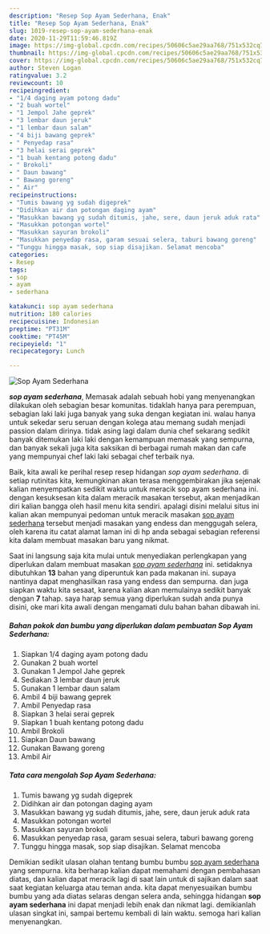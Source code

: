 ```yaml
---
description: "Resep Sop Ayam Sederhana, Enak"
title: "Resep Sop Ayam Sederhana, Enak"
slug: 1019-resep-sop-ayam-sederhana-enak
date: 2020-11-29T11:59:46.819Z
image: https://img-global.cpcdn.com/recipes/50606c5ae29aa768/751x532cq70/sop-ayam-sederhana-foto-resep-utama.jpg
thumbnail: https://img-global.cpcdn.com/recipes/50606c5ae29aa768/751x532cq70/sop-ayam-sederhana-foto-resep-utama.jpg
cover: https://img-global.cpcdn.com/recipes/50606c5ae29aa768/751x532cq70/sop-ayam-sederhana-foto-resep-utama.jpg
author: Steven Logan
ratingvalue: 3.2
reviewcount: 10
recipeingredient:
- "1/4 daging ayam potong dadu"
- "2 buah wortel"
- "1 Jempol Jahe geprek"
- "3 lembar daun jeruk"
- "1 lembar daun salam"
- "4 biji bawang geprek"
- " Penyedap rasa"
- "3 helai serai geprek"
- "1 buah kentang potong dadu"
- " Brokoli"
- " Daun bawang"
- " Bawang goreng"
- " Air"
recipeinstructions:
- "Tumis bawang yg sudah digeprek"
- "Didihkan air dan potongan daging ayam"
- "Masukkan bawang yg sudah ditumis, jahe, sere, daun jeruk aduk rata"
- "Masukkan potongan wortel"
- "Masukkan sayuran brokoli"
- "Masukkan penyedap rasa, garam sesuai selera, taburi bawang goreng"
- "Tunggu hingga masak, sop siap disajikan. Selamat mencoba"
categories:
- Resep
tags:
- sop
- ayam
- sederhana

katakunci: sop ayam sederhana 
nutrition: 180 calories
recipecuisine: Indonesian
preptime: "PT31M"
cooktime: "PT45M"
recipeyield: "1"
recipecategory: Lunch

---
```



![Sop Ayam Sederhana](https://img-global.cpcdn.com/recipes/50606c5ae29aa768/751x532cq70/sop-ayam-sederhana-foto-resep-utama.jpg)

<b><i>sop ayam sederhana</i></b>, Memasak adalah sebuah hobi yang menyenangkan dilakukan oleh sebagian besar komunitas. tidaklah hanya para perempuan, sebagian laki laki juga banyak yang suka dengan kegiatan ini. walau hanya untuk sekedar seru seruan dengan kolega atau memang sudah menjadi passion dalam dirinya. tidak asing lagi dalam dunia chef sekarang sedikit banyak ditemukan laki laki dengan kemampuan memasak yang sempurna, dan banyak sekali juga kita saksikan di berbagai rumah makan dan cafe yang mempunyai chef laki laki sebagai chef terbaik nya.

Baik, kita awali ke perihal resep resep hidangan <i>sop ayam sederhana</i>. di setiap rutinitas kita, kemungkinan akan terasa menggembirakan jika sejenak kalian menyempatkan sedikit waktu untuk meracik sop ayam sederhana ini. dengan kesuksesan kita dalam meracik masakan tersebut, akan menjadikan diri kalian bangga oleh hasil menu kita sendiri. apalagi disini melalui situs ini kalian akan mempunyai pedoman untuk meracik masakan <u>sop ayam sederhana</u> tersebut menjadi masakan yang endess dan menggugah selera, oleh karena itu catat alamat laman ini di hp anda sebagai sebagian referensi kita dalam membuat masakan baru yang nikmat.




Saat ini langsung saja kita mulai untuk menyediakan perlengkapan yang diperlukan dalam membuat masakan <u><i>sop ayam sederhana</i></u> ini. setidaknya dibutuhkan <b>13</b> bahan yang diperuntuk kan pada makanan ini. supaya nantinya dapat menghasilkan rasa yang endess dan sempurna. dan juga siapkan waktu kita sesaat, karena kalian akan memulainya sedikit banyak dengan <b>7</b> tahap. saya harap semua yang diperlukan sudah anda punya disini, oke mari kita awali dengan mengamati dulu bahan bahan dibawah ini.

<!--inarticleads1-->

##### Bahan pokok dan bumbu yang diperlukan dalam pembuatan Sop Ayam Sederhana:

1. Siapkan 1/4 daging ayam potong dadu
1. Gunakan 2 buah wortel
1. Gunakan 1 Jempol Jahe geprek
1. Sediakan 3 lembar daun jeruk
1. Gunakan 1 lembar daun salam
1. Ambil 4 biji bawang geprek
1. Ambil  Penyedap rasa
1. Siapkan 3 helai serai geprek
1. Siapkan 1 buah kentang potong dadu
1. Ambil  Brokoli
1. Siapkan  Daun bawang
1. Gunakan  Bawang goreng
1. Ambil  Air




<!--inarticleads2-->

##### Tata cara mengolah Sop Ayam Sederhana:

1. Tumis bawang yg sudah digeprek
1. Didihkan air dan potongan daging ayam
1. Masukkan bawang yg sudah ditumis, jahe, sere, daun jeruk aduk rata
1. Masukkan potongan wortel
1. Masukkan sayuran brokoli
1. Masukkan penyedap rasa, garam sesuai selera, taburi bawang goreng
1. Tunggu hingga masak, sop siap disajikan. Selamat mencoba




Demikian sedikit ulasan olahan tentang bumbu bumbu <u>sop ayam sederhana</u> yang sempurna. kita berharap kalian dapat memahami dengan pembahasan diatas, dan kalian dapat meracik lagi di saat lain untuk di sajikan dalam saat saat kegiatan keluarga atau teman anda. kita dapat menyesuaikan bumbu bumbu yang ada diatas selaras dengan selera anda, sehingga hidangan <b>sop ayam sederhana</b> ini dapat menjadi lebih enak dan nikmat lagi. demikianlah ulasan singkat ini, sampai bertemu kembali di lain waktu. semoga hari kalian menyenangkan.
